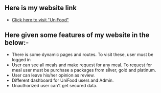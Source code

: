 ## Here is my website link

- [Click here to visit "UniFood"](https://unifood-84dad.web.app/)

## Here given some features of my website in the below:-

- There is some dynamic pages and routes. To visit these, user must be logged in
- User can see all meals and make request for any meal. To request for meal user must be purchase a packages from silver, gold and platinum.
- User can leave his/her opinion as review.
- Different dashboard for UniFood users and Admin.
- Unauthorized user can't get secured data.
